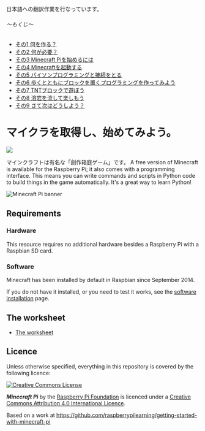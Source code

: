 日本語への翻訳作業を行なっています。

###### ～もくじ～
- [その1 何を作る？](ja/step_1.md)
- [その2 何が必要？](ja/step_2.md)
- [その3 Minecraft Piを始めるには](ja/step_3.md)
- [その4 Minecraftを起動する](ja/step_4.md)
- [その5 パイソンプログラミングと接続をとる](ja/step_5.md)
- [その6 歩くとともにブロックを置くプログラミングを作ってみよう](ja/step_6.md)
- [その7 TNTブロックで遊ぼう](ja/step_7.md)
- [その8 溶岩を流して楽しもう](ja/step_8.md)
- [その9 さて次はどうしよう？](ja/step_9.md)



# マイクラを取得し、始めてみよう。

![](cover.png)

マインクラフトは有名な「創作箱庭ゲーム」です。 A free version of Minecraft is available for the Raspberry Pi; it also comes with a programming interface. This means you can write commands and scripts in Python code to build things in the game automatically. It's a great way to learn Python!

![Minecraft Pi banner](images/minecraft-pi-banner.png)

## Requirements

### Hardware

This resource requires no additional hardware besides a Raspberry Pi with a Raspbian SD card.

### Software

Minecraft has been installed by default in Raspbian since September 2014.

If you do not have it installed, or you need to test it works, see the [software installation](software.md) page.

## The worksheet

- [The worksheet](worksheet.md)

## Licence

Unless otherwise specified, everything in this repository is covered by the following licence:

[![Creative Commons License](http://i.creativecommons.org/l/by-sa/4.0/88x31.png)](http://creativecommons.org/licenses/by-sa/4.0/)

***Minecraft Pi*** by the [Raspberry Pi Foundation](http://www.raspberrypi.org) is licenced under a [Creative Commons Attribution 4.0 International Licence](http://creativecommons.org/licenses/by-sa/4.0/).

Based on a work at https://github.com/raspberrypilearning/getting-started-with-minecraft-pi
